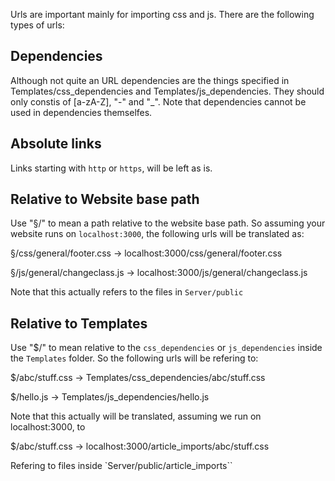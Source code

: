 Urls are important mainly for importing css and js. There are the following types of urls:

## Dependencies
Although not quite an URL dependencies are the things specified in Templates/css_dependencies and Templates/js_dependencies.
They should only constis of [a-zA-Z], "-" and "_".
Note that dependencies cannot be used in dependencies themselfes.

## Absolute links
Links starting with `http` or `https`, will be left as is.

## Relative to Website base path
Use "§/" to mean a path relative to the website base path. So assuming your website runs on `localhost:3000`, the following urls will be translated as:

§/css/general/footer.css
-> localhost:3000/css/general/footer.css

§/js/general/changeclass.js
-> localhost:3000/js/general/changeclass.js

Note that this actually refers to the files in `Server/public`

## Relative to Templates
Use "$/" to mean relative to the `css_dependencies` or `js_dependencies` inside the `Templates` folder. So the following urls will be refering to:

$/abc/stuff.css
-> Templates/css_dependencies/abc/stuff.css

$/hello.js
-> Templates/js_dependencies/hello.js

Note that this actually will be translated, assuming we run on localhost:3000, to

$/abc/stuff.css
-> localhost:3000/article_imports/abc/stuff.css

Refering to files inside `Server/public/article_imports``